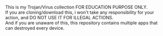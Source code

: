 This is my Trojan/Virus collection FOR EDUCATION PURPOSE ONLY.  
If you are cloning/download this, i won't take any responsibility for your action, and DO NOT USE IT FOR ILLEGAL ACTIONS.  
And if you are unaware of this, this repository contains multiple apps that can destroyed every device.  
